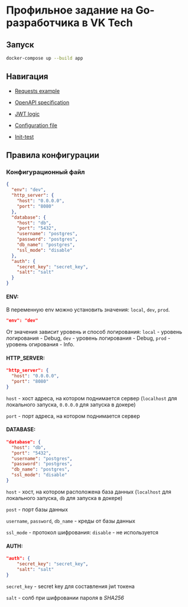 # Профильное задание на Go-разработчика в VK Tech

## Запуск
```bash
docker-compose up --build app
```

## Навигация
* [Requests example](https://github.com/ColdDirol/GoDeveloper-TestTask-VK/blob/main/requests.http)

* [OpenAPI specification](https://github.com/ColdDirol/GoDeveloper-TestTask-VK/blob/main/specification.yaml)

* [JWT logic](https://github.com/ColdDirol/GoDeveloper-TestTask-VK/blob/main/auth/jwt/jwt.go)

* [Configuration file](https://github.com/ColdDirol/GoDeveloper-TestTask-VK/blob/main/config.json)

* [Init-test](https://github.com/ColdDirol/GoDeveloper-TestTask-VK/tree/main/tests)

## Правила конфигурации
### Конфигурационный файл
```json
{
  "env": "dev",
  "http_server": {
    "host": "0.0.0.0",
    "port": "8080"
  },
  "database": {
    "host": "db",
    "port": "5432",
    "username": "postgres",
    "password": "postgres",
    "db_name": "postgres",
    "ssl_mode": "disable"
  },
  "auth": {
    "secret_key": "secret_key",
    "salt": "salt"
  }
}
```

#### ENV:
В переменную env можно установить значения: `local`, `dev`, `prod`.
```json
"env": "dev"
```
От значения зависит уровень и способ логирования: `local` - уровень логирования - Debug, `dev` - уровень логирования - Debug, `prod` - уровень огирования - Info.

#### HTTP_SERVER:
```json
"http_server": {
  "host": "0.0.0.0",
  "port": "8080"
}
```
`host` - хост адреса, на котором поднимается сервер (`localhost` для локального запуска, `0.0.0.0` для запуска в докере)

`port` - порт адреса, на котором поднимается сервер

#### DATABASE:
```json
"database": {
  "host": "db",
  "port": "5432",
  "username": "postgres",
  "password": "postgres",
  "db_name": "postgres",
  "ssl_mode": "disable"
}
```
`host` - хост, на котором расположена база данных (`localhost` для локального запуска, `db` для запуска в докере)

`post` - порт базы данных

`username`, `password`, `db_name` - креды от базы данных

`ssl_mode` - протокол шифрования: `disable` - не используется

#### AUTH:
```json
"auth": {
    "secret_key": "secret_key",
    "salt": "salt"
}
```
`secret_key` - secret key для составления jwt токена

`salt` - солб при шифровании пароля в *SHA256*

